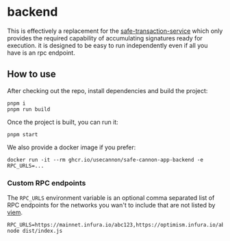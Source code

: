 # backend

This is effectively a replacement for the [safe-transaction-service](https://github.com/safe-global/safe-transaction-service) which only provides the required capability of accumulating signatures ready for execution. it is designed to be easy to run independently even if all you have is an rpc endpoint.

## How to use

After checking out the repo, install dependencies and build the project:

```
pnpm i
pnpm run build
```

Once the project is built, you can run it:

```
pnpm start
```

We also provide a docker image if you prefer:

```
docker run -it --rm ghcr.io/usecannon/safe-cannon-app-backend -e RPC_URLS=...
```

### Custom RPC endpoints

The `RPC_URLS` environment variable is an optional comma separated list of RPC
endpoints for the networks you wan't to include that are not listed by [viem](https://viem.sh/docs/chains/introduction.html).

```
RPC_URLS=https://mainnet.infura.io/abc123,https://optimism.infura.io/abc123 node dist/index.js
```

